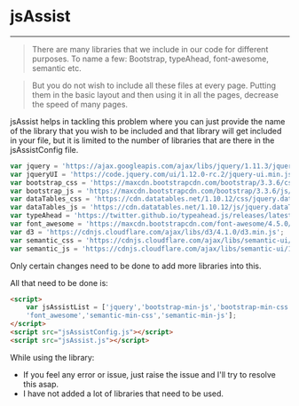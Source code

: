 # jsAssist
---------------------------------------------

> There are many libraries that we include in our code for different purposes. To name a few: Bootstrap, typeAhead, font-awesome, semantic etc. 

> But you do not wish to include all these files at every page. Putting them in the basic layout and then using it in all the pages, decrease the speed of many pages.

jsAssist helps in tackling this problem where you can just provide the name of the library that you wish to be included and that library will get included in your file, but it is limited to the number of libraries that are there in the jsAssistConfig file.

```js
var jquery = 'https://ajax.googleapis.com/ajax/libs/jquery/1.11.3/jquery.min.js';
var jqueryUI = 'https://code.jquery.com/ui/1.12.0-rc.2/jquery-ui.min.js';
var bootstrap_css = 'https://maxcdn.bootstrapcdn.com/bootstrap/3.3.6/css/bootstrap-theme.min.css';
var bootstrap_js = 'https://maxcdn.bootstrapcdn.com/bootstrap/3.3.6/js/bootstrap.min.js';
var dataTables_css = 'https://cdn.datatables.net/1.10.12/css/jquery.dataTables.css';
var dataTables_js = 'https://cdn.datatables.net/1.10.12/js/jquery.dataTables.js';
var typeAhead = 'https://twitter.github.io/typeahead.js/releases/latest/typeahead.bundle.js';
var font_awesome = 'https://maxcdn.bootstrapcdn.com/font-awesome/4.5.0/css/font-awesome.min.css';
var d3 = 'https://cdnjs.cloudflare.com/ajax/libs/d3/4.1.0/d3.min.js';
var semantic_css = 'https://cdnjs.cloudflare.com/ajax/libs/semantic-ui/1.11.8/semantic.min.css';
var semantic_js = 'https://cdnjs.cloudflare.com/ajax/libs/semantic-ui/1.11.8/semantic.min.js';
```

Only certain changes need to be done to add more libraries into this. 

All that need to be done is: 
```HTML
<script>
	var jsAssistList = ['jquery','bootstrap-min-js','bootstrap-min-css','dataTables','jquery-ui','typeAhead',
	'font_awesome','semantic-min-css','semantic-min-js'];
</script>
<script src="jsAssistConfig.js"></script>
<script src="jsAssist.js"></script>
```

While using the library: 
- If you feel any error or issue, just raise the issue and I'll try to resolve this asap. 
- I have not added a lot of libraries that need to be used.